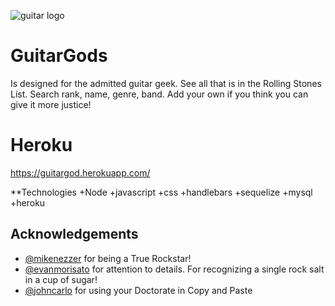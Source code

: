 ![guitar logo](img/gif1.png)

# GuitarGods
Is designed for the admitted guitar geek. See all that is in the Rolling Stones List.  Search rank, name, genre, band.   Add your own if you think you can give it more justice!

# Heroku
https://guitargod.herokuapp.com/












**Technologies
+Node
+javascript
+css
+handlebars
+sequelize
+mysql
+heroku

**Acknowledgements**
---

+ [@mikenezzer](https://github.com/mnezz1131) for being a True Rockstar!
+ [@evanmorisato](https://github.com/evanmorisato) for attention to details. For recognizing a single rock salt in a cup of sugar!
+ [@johncarlo](https://github.com/johncarlobase) for using your Doctorate in Copy and Paste
